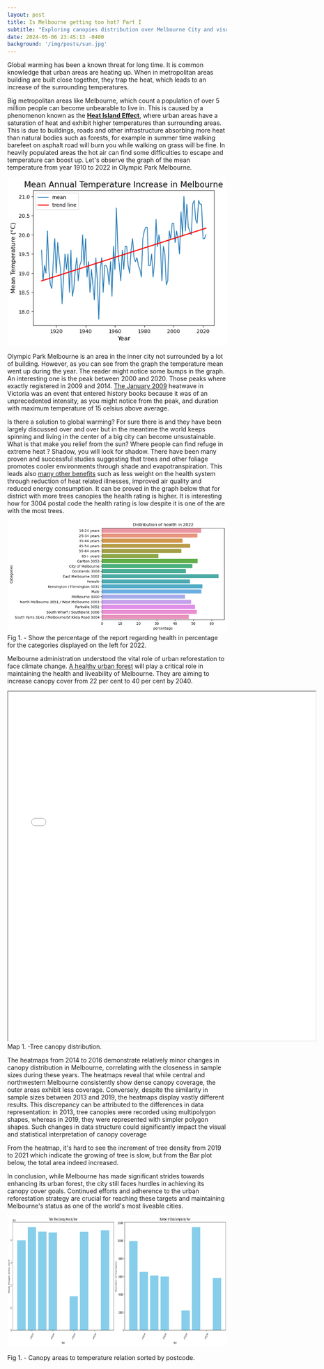 ```yaml
---
layout: post
title: Is Melbourne getting too hot? Part I         
subtitle: "Exploring canopies distribution over Melbourne City and visualizing the impacts of temperature raising"
date: 2024-05-06 23:45:13 -0400
background: '/img/posts/sun.jpg'
---
```

Global warming has been a known threat for long time. It is common knowledge that urban areas are heating up. When in metropolitan areas building are built close together, they trap the heat, which leads to an increase of the surrounding temperatures.

Big metropolitan areas like Melbourne, which count a population of over 5 million people can become unbearable to live in. This is caused by a phenomenon known as the [ **Heat Island Effect**](https://www.epa.gov/heatislands), where urban areas have a saturation of heat and exhibit higher temperatures than surrounding areas. This is due to buildings, roads and other infrastructure absorbing more heat than natural bodies such as forests, for example in summer time walking barefeet on asphalt road will burn you while walking on grass will be fine. In heavily populated areas the hot air can find some difficulties to escape and temperature can boost up. Let's observe the graph of the mean temperature from year 1910 to 2022 in Olympic Park Melbourne. 

![tempraise](/img_post/temp.png)

Olympic Park Melbourne is an area in the inner city not surrounded by a lot of building. However, as you can see from the graph the temperature mean went up during the year. The reader might notice some bumps in the graph. An interesting one is the peak between 2000 and 2020. Those peaks where exactly registered in 2009 and 2014. [The January 2009](https://knowledge.aidr.org.au/resources/health-heatwave-south-eastern-australia-2009/) heatwave in Victoria was an event that entered history books because it was of an unprecedented intensity, as you might notice from the peak, and duration with maximum temperature of 15 celsius above average. 

Is there a solution to global warming? For sure there is and they have been largely discussed over and over but in the meantime the world keeps spinning and living in the center of a big city can become unsustainable. What is that make you relief from the sun? Where people can find refuge in extreme heat ?  Shadow, you will look for shadow. There have been many proven and successful studies suggesting that trees and other foliage promotes cooler environments through shade and evapotranspiration. This leads also [many other benefits](https://www.epa.gov/heatislands/using-trees-and-vegetation-reduce-heat-islands) such as less weight on the health system through reduction of heat related illnesses, improved air quality and reduced energy consumption. It can be proved in the graph below that for district with more trees canopies the health rating is higher. It is interesting how for 3004 postal code the health rating is low despite it is one of the are with the most trees. 

![tempraise](/img_post/health.png) Fig 1. - Show the percentage of the report regarding health in percentage for the categories displayed on the left for 2022.

Melbourne administration understood the vital role of urban reforestation to face climate change. [A healthy urban forest](https://www.natureaustralia.org.au/newsroom/living-melbourne/) will play a critical role in maintaining the health and liveability of Melbourne. They are aiming to increase canopy cover from 22 per cent to 40 per cent by 2040.  

<iframe width="140%" height="800" src="/html/heatmap_2021.html"></iframe> Map 1. -Tree canopy distribution. 

The heatmaps from 2014 to 2016 demonstrate relatively minor changes in canopy distribution in Melbourne, correlating with the closeness in sample sizes during these years. The heatmaps reveal that while central and northwestern Melbourne consistently show dense canopy coverage, the outer areas exhibit less coverage. Conversely, despite the similarity in sample sizes between 2013 and 2019, the heatmaps display vastly different results. This discrepancy can be attributed to the differences in data representation: in 2013, tree canopies were recorded using multipolygon shapes, whereas in 2019, they were represented with simpler polygon shapes. Such changes in data structure could significantly impact the visual and statistical interpretation of canopy coverage

From the heatmap, it's hard to see the increment of tree density from 2019 to 2021 which indicate the growing of tree is slow, but from the Bar plot below, the total area indeed increased.

In conclusion, while Melbourne has made significant strides towards enhancing its urban forest, the city still faces hurdles in achieving its canopy cover goals. Continued efforts and adherence to the urban reforestation strategy are crucial for reaching these targets and maintaining Melbourne's status as one of the world's most liveable cities.

<html lang="en">
<head>
    <meta charset="UTF-8">
    <title>Document</title>
</head>
<body>
    <!-- Image insertion -->
    <img src="/img_post/sample&area.png" alt="Descriptive text about the image" width="900" height="300">
    <p>Fig 1. - Canopy areas to temperature relation sorted by postcode. </p>
</body>
</html>